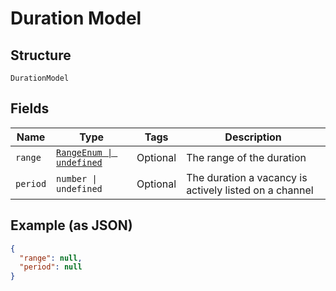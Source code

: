 
# Duration Model

## Structure

`DurationModel`

## Fields

| Name | Type | Tags | Description |
|  --- | --- | --- | --- |
| `range` | [`RangeEnum \| undefined`](../../doc/models/range-enum.md) | Optional | The range of the duration |
| `period` | `number \| undefined` | Optional | The duration a vacancy is actively listed on a channel |

## Example (as JSON)

```json
{
  "range": null,
  "period": null
}
```

